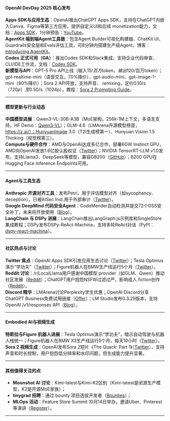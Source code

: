 #### **OpenAI DevDay 2025 核心发布**  
**Apps SDK与应用生态**：OpenAI推出ChatGPT Apps SDK，支持在ChatGPT内嵌入Canva、Figma等第三方应用，提供自定义UI和后续 monetization能力，文档：[Apps SDK](https://developers.openai.com/apps-sdk/)，1分钟预告：[YouTube](https://www.youtube.com/watch?v=2C4Cs6503gw)。  
**AgentKit 端到端Agent工具链**：包含Agent Builder可视化构建器、ChatKit UI、Guardrails安全层和Evals评估工具，可8分钟内搭建生产级Agent，博客：[Introducing AgentKit](https://openai.com/index/introducing-agentkit)。  
**Codex 正式可用（GA）**：推出Codex SDK和Slack集成，支持企业代码审查、CLI/IDE工作流，文档：[Codex SDK](https://developers.openai.com/codex/sdk)。  
**新模型与API**：GPT-5 Pro API上线（输入$15/百万token，输出$120/百万token）；gpt-realtime-mini（语音交互，70%降价）、gpt-audio-mini、gpt-image-1-mini（80%降价）；Sora 2 API开放，支持声音、 remixing，定价$0.10/s（720p）至$0.50/s（1024p），教程：[Sora 2 Prompting Guide](https://github.com/openai/openai-cookbook/blob/16686d05abf16db88aef8815ebde5c46c9a1282a/examples/sora/sora2_prompting_guide.ipynb#L7)。  


---

#### **模型更新与行业动态**  
**中国模型进展**：Qwen3-VL-30B-A3B（MoE架构，256k-1M上下文，多语言支持，HF Demo：[Qwen3-VL](https://huggingface.co/spaces/Qwen/Qwen3-VL)）；GLM-4.6（LMArena开源模型榜首，https://z.ai/）；HunyuanImage 3.0（T2I生成榜第一）、Hunyuan Vision 1.5 Thinking（视觉榜第三）。  
**Compute与硬件合作**：AMD与OpenAI达成多亿合作，部署6GW Instinct GPU，AMD向OpenAI发放1.6亿股认股权证（[Twitter](https://twitter.com/sama/status/1975185516225278428)）；NVIDIA TensorRT-LLM v1.0发布，支持Llama3、DeepSeek等模型，兼容GB200（[GitHub](https://github.com/NVIDIA/TensorRT-LLM)）；B200 GPU在Hugging Face Inference Endpoints可用。  


---
#### **Agent与工具生态**  
**Anthropic 开源对齐工具**：发布Petri，用于评估模型对齐（如sycophancy、deception），已被AISec Inst.用于外部审计（[Twitter](https://twitter.com/AnthropicAI/status/1975248654609875208)）。  
**Google DeepMind 代码安全Agent**：CodeMender自动检测并提交72个OSS安全补丁，未来将开放使用（[Blog](https://deepmind.google/discover/blog/introducing-codemender-an-ai-agent-for-code-security/)）。  
**LangChain 与 DSPy 进展**：LangChain推出LangGraph.js示例库和SingleStore集成教程；DSPy发布DSPy-ReAct-Machina，支持多轮ReAct对话（PyPI：[dspy-react-machina](https://pypi.org/project/dspy-react-machina/)）。  


---
#### **社区热点与讨论**  
**Twitter 焦点**：OpenAI Apps SDK引发应用生态讨论（[Twitter](https://twitter.com/OpenAI/status/1975261587280961675)）；Tesla Optimus演示“学功夫”（[Twitter](https://twitter.com/elonmusk/status/1974338806305411516)）；Figure机器人在BMW生产线运行5个月（[Twitter](https://twitter.com/adcock_brett/status/1975197913178587172)）。  
**Reddit 讨论**：/r/LocalLlama用户感谢中国模型 provider（如GLM、Qwen）推动社区发展（[Reddit](https://www.reddit.com/r/LocalLLaMA/comments/1nz722n/biggest_provider_for_the_community_for_at_moment/)）；ChatGPT用户抱怨NSFW过滤过严，影响成人 fiction创作（[Reddit](https://www.reddit.com/r/ChatGPT/comments/1nzo55e/if_chatgpt_is_planning_on_forcing_us_to_prove_our/)）。  
**Discord 精华**：LMArena讨论Perplexity学生优惠；OpenAI Discord分享ChatGPT Business免费试用链接（[Offer](https://openai.com/business/updates-to-chatgpt-business-plans-livestream-june-2025/)）；LM Studio发布0.3.29版本，支持OpenAI /v1/responses API（[Blog](https://lmstudio.ai/blog/lmstudio-v0.3.29)）。  


---
#### **Embodied AI与视频生成**  
**特斯拉与Figure 机器人进展**：Tesla Optimus演示“学功夫”，暗示自动驾驶与机器人栈统一；Figure机器人在BMW X3生产线运行5个月，每天10小时（[Twitter](https://twitter.com/adcock_brett/status/1975197913178587172)）。  
**Sora 2 视频生成**：OpenAI发布Sora 2短片《The Quack: Part 1》（[Twitter](https://twitter.com/OpenAI/status/1974158256013783365)），支持声音和时长控制，用户抱怨低分辨率和水印问题，但生成能力提升显著。  


---
#### **其他值得关注的点**  
- **Moonshot AI 讨论**：Kimi-latest与Kimi-K2区别（Kimi-latest是闭源生产模型，K2是开源MoE家族）；  
- **tinygrad 招聘**：通过 bounty 项目选拔开发者（[Bounties](https://bounties.tinygrad.org/)）；  
- **MLOps 活动**：Feature Store Summit 10月14日举办，邀请Uber、Pinterest等演讲（[Register](https://www.featurestoresummit.com/register)）。  

---  
